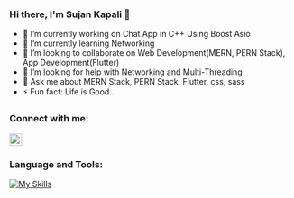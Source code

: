 ### Hi there, I'm Sujan Kapali 👋


- 🔭 I’m currently working on Chat App in C++ Using Boost Asio
- 🌱 I’m currently learning Networking
- 👯 I’m looking to collaborate on Web Development(MERN, PERN Stack), App Development(Flutter)
- 🤔 I’m looking for help with Networking and Multi-Threading
- 💬 Ask me about MERN Stack, PERN Stack, Flutter, css, sass
- ⚡ Fun fact: Life is Good...

### Connect with me:
<img src="https://openvisualfx.com/wp-content/uploads/2019/10/linkedin-icon-logo-png-transparent.png" width="22px"/>


### Language and Tools:
[![My Skills](https://skills.thijs.gg/icons?i=html,css,js,react,nodejs,mongodb,postgres,dart,git,py&theme=light)](https://skills.thijs.gg)
